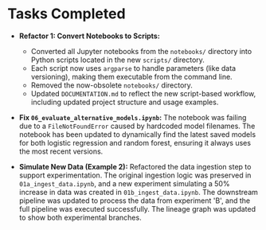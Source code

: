 # Tasks Completed

- **Refactor 1: Convert Notebooks to Scripts:**
  - Converted all Jupyter notebooks from the `notebooks/` directory into Python scripts located in the new `scripts/` directory.
  - Each script now uses `argparse` to handle parameters (like data versioning), making them executable from the command line.
  - Removed the now-obsolete `notebooks/` directory.
  - Updated `DOCUMENTATION.md` to reflect the new script-based workflow, including updated project structure and usage examples.

- **Fix `06_evaluate_alternative_models.ipynb`:** The notebook was failing due to a `FileNotFoundError` caused by hardcoded model filenames. The notebook has been updated to dynamically find the latest saved models for both logistic regression and random forest, ensuring it always uses the most recent versions.
- **Simulate New Data (Example 2):** Refactored the data ingestion step to support experimentation. The original ingestion logic was preserved in `01a_ingest_data.ipynb`, and a new experiment simulating a 50% increase in data was created in `01b_ingest_data.ipynb`. The downstream pipeline was updated to process the data from experiment 'B', and the full pipeline was executed successfully. The lineage graph was updated to show both experimental branches.
